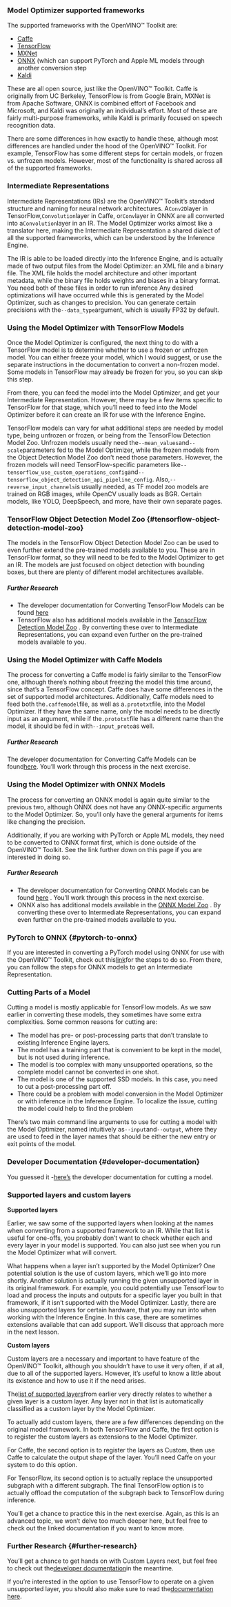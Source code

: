 ### **Model Optimizer supported frameworks**

The supported frameworks with the OpenVINO™ Toolkit are:

* [Caffe](https://caffe.berkeleyvision.org/)
* [TensorFlow](https://www.tensorflow.org/)
* [MXNet](https://mxnet.apache.org/)
* [ONNX](https://onnx.ai/) \(which can support PyTorch and Apple ML models through another conversion step
* [Kaldi](https://kaldi-asr.org/doc/dnn.html)

These are all open source, just like the OpenVINO™ Toolkit. Caffe is originally from UC Berkeley, TensorFlow is from Google Brain, MXNet is from Apache Software, ONNX is combined effort of Facebook and Microsoft, and Kaldi was originally an individual’s effort. Most of these are fairly multi-purpose frameworks, while Kaldi is primarily focused on speech recognition data.

There are some differences in how exactly to handle these, although most differences are handled under the hood of the OpenVINO™ Toolkit. For example, TensorFlow has some different steps for certain models, or frozen vs. unfrozen models. However, most of the functionality is shared across all of the supported frameworks.

### Intermediate Representations

Intermediate Representations \(IRs\) are the OpenVINO™ Toolkit’s standard structure and naming for neural network architectures. A`Conv2D`layer in TensorFlow,`Convolution`layer in Caffe, or`Conv`layer in ONNX are all converted into a`Convolution`layer in an IR. The Model Optimizer works almost like a translator here, making the Intermediate Representation a shared dialect of all the supported frameworks, which can be understood by the Inference Engine.

The IR is able to be loaded directly into the Inference Engine, and is actually made of two output files from the Model Optimizer: an XML file and a binary file. The XML file holds the model architecture and other important metadata, while the binary file holds weights and biases in a binary format. You need both of these files in order to run inference Any desired optimizations will have occurred while this is generated by the Model Optimizer, such as changes to precision. You can generate certain precisions with the`--data_type`argument, which is usually FP32 by default.

### Using the Model Optimizer with TensorFlow Models

Once the Model Optimizer is configured, the next thing to do with a TensorFlow model is to determine whether to use a frozen or unfrozen model. You can either freeze your model, which I would suggest, or use the separate instructions in the documentation to convert a non-frozen model. Some models in TensorFlow may already be frozen for you, so you can skip this step.

From there, you can feed the model into the Model Optimizer, and get your Intermediate Representation. However, there may be a few items specific to TensorFlow for that stage, which you’ll need to feed into the Model Optimizer before it can create an IR for use with the Inference Engine.

TensorFlow models can vary for what additional steps are needed by model type, being unfrozen or frozen, or being from the TensorFlow Detection Model Zoo. Unfrozen models usually need the`--mean_values`and`--scale`parameters fed to the Model Optimizer, while the frozen models from the Object Detection Model Zoo don’t need those parameters. However, the frozen models will need TensorFlow-specific parameters like`--tensorflow_use_custom_operations_config`and`--tensorflow_object_detection_api_pipeline_config`. Also,`--reverse_input_channels`is usually needed, as TF model zoo models are trained on RGB images, while OpenCV usually loads as BGR. Certain models, like YOLO, DeepSpeech, and more, have their own separate pages.

### TensorFlow Object Detection Model Zoo {#tensorflow-object-detection-model-zoo}

The models in the TensorFlow Object Detection Model Zoo can be used to even further extend the pre-trained models available to you. These are in TensorFlow format, so they will need to be fed to the Model Optimizer to get an IR. The models are just focused on object detection with bounding boxes, but there are plenty of different model architectures available.

##### Further Research

* The developer documentation for Converting TensorFlow Models can be found [here](https://docs.openvinotoolkit.org/2019_R3/_docs_MO_DG_prepare_model_convert_model_Convert_Model_From_TensorFlow.html)
* TensorFlow also has additional models available in the [TensorFlow Detection Model Zoo](https://github.com/tensorflow/models/blob/master/research/object_detection/g3doc/detection_model_zoo.md)
  . By converting these over to Intermediate Representations, you can expand even further on the pre-trained models available to you.

### Using the Model Optimizer with Caffe Models

The process for converting a Caffe model is fairly similar to the TensorFlow one, although there’s nothing about freezing the model this time around, since that’s a TensorFlow concept. Caffe does have some differences in the set of supported model architectures. Additionally, Caffe models need to feed both the`.caffemodel`file, as well as a`.prototxt`file, into the Model Optimizer. If they have the same name, only the model needs to be directly input as an argument, while if the`.prototxt`file has a different name than the model, it should be fed in with`--input_proto`as well.

##### Further Research

The developer documentation for Converting Caffe Models can be found[here](https://docs.openvinotoolkit.org/2019_R3/_docs_MO_DG_prepare_model_convert_model_Convert_Model_From_Caffe.html). You’ll work through this process in the next exercise.

### Using the Model Optimizer with ONNX Models

The process for converting an ONNX model is again quite similar to the previous two, although ONNX does not have any ONNX-specific arguments to the Model Optimizer. So, you’ll only have the general arguments for items like changing the precision.

Additionally, if you are working with PyTorch or Apple ML models, they need to be converted to ONNX format first, which is done outside of the OpenVINO™ Toolkit. See the link further down on this page if you are interested in doing so.

##### Further Research

* The developer documentation for Converting ONNX Models can be found
  [here](https://docs.openvinotoolkit.org/2019_R3/_docs_MO_DG_prepare_model_convert_model_Convert_Model_From_ONNX.html)
  . You’ll work through this process in the next exercise.
* ONNX also has additional models available in the
  [ONNX Model Zoo](https://github.com/onnx/models)
  . By converting these over to Intermediate Representations, you can expand even further on the pre-trained models available to you.

### PyTorch to ONNX {#pytorch-to-onnx}

If you are interested in converting a PyTorch model using ONNX for use with the OpenVINO™ Toolkit, check out this[link](https://michhar.github.io/convert-pytorch-onnx/)for the steps to do so. From there, you can follow the steps for ONNX models to get an Intermediate Representation.

### Cutting Parts of a Model

Cutting a model is mostly applicable for TensorFlow models. As we saw earlier in converting these models, they sometimes have some extra complexities. Some common reasons for cutting are:

* The model has pre- or post-processing parts that don’t translate to existing Inference Engine layers.
* The model has a training part that is convenient to be kept in the model, but is not used during inference.
* The model is too complex with many unsupported operations, so the complete model cannot be converted in one shot.
* The model is one of the supported SSD models. In this case, you need to cut a post-processing part off.
* There could be a problem with model conversion in the Model Optimizer or with inference in the Inference Engine. To localize the issue, cutting the model could help to find the problem

There’s two main command line arguments to use for cutting a model with the Model Optimizer, named intuitively as`--input`and`--output`, where they are used to feed in the layer names that should be either the new entry or exit points of the model.

### Developer Documentation {#developer-documentation}

You guessed it -[here’s](https://docs.openvinotoolkit.org/2019_R3/_docs_MO_DG_prepare_model_convert_model_Cutting_Model.html) the developer documentation for cutting a model.

### Supported layers and custom layers

**Supported layers**

Earlier, we saw some of the supported layers when looking at the names when converting from a supported framework to an IR. While that list is useful for one-offs, you probably don’t want to check whether each and every layer in your model is supported. You can also just see when you run the Model Optimizer what will convert.

What happens when a layer isn’t supported by the Model Optimizer? One potential solution is the use of custom layers, which we’ll go into more shortly. Another solution is actually running the given unsupported layer in its original framework. For example, you could potentially use TensorFlow to load and process the inputs and outputs for a specific layer you built in that framework, if it isn’t supported with the Model Optimizer. Lastly, there are also unsupported layers for certain hardware, that you may run into when working with the Inference Engine. In this case, there are sometimes extensions available that can add support. We’ll discuss that approach more in the next lesson.

**Custom layers**

Custom layers are a necessary and important to have feature of the OpenVINO™ Toolkit, although you shouldn’t have to use it very often, if at all, due to all of the supported layers. However, it’s useful to know a little about its existence and how to use it if the need arises.

The[list of supported layers](https://docs.openvinotoolkit.org/2019_R3/_docs_MO_DG_prepare_model_Supported_Frameworks_Layers.html)from earlier very directly relates to whether a given layer is a custom layer. Any layer not in that list is automatically classified as a custom layer by the Model Optimizer.

To actually add custom layers, there are a few differences depending on the original model framework. In both TensorFlow and Caffe, the first option is to register the custom layers as extensions to the Model Optimizer.

For Caffe, the second option is to register the layers as Custom, then use Caffe to calculate the output shape of the layer. You’ll need Caffe on your system to do this option.

For TensorFlow, its second option is to actually replace the unsupported subgraph with a different subgraph. The final TensorFlow option is to actually offload the computation of the subgraph back to TensorFlow during inference.

You’ll get a chance to practice this in the next exercise. Again, as this is an advanced topic, we won’t delve too much deeper here, but feel free to check out the linked documentation if you want to know more.

### Further Research {#further-research}

You’ll get a chance to get hands on with Custom Layers next, but feel free to check out the[developer documentation](https://docs.openvinotoolkit.org/2019_R3/_docs_MO_DG_prepare_model_customize_model_optimizer_Customize_Model_Optimizer.html)in the meantime.

If you’re interested in the option to use TensorFlow to operate on a given unsupported layer, you should also make sure to read the[documentation here](https://docs.openvinotoolkit.org/2019_R3/_docs_MO_DG_prepare_model_customize_model_optimizer_Offloading_Sub_Graph_Inference.html).

